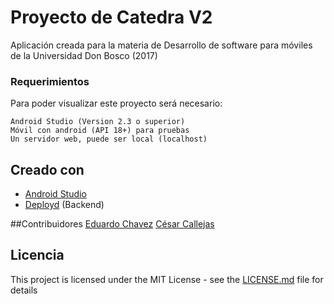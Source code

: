# Proyecto de Catedra V2
Aplicación creada para la materia de Desarrollo de software para móviles de la Universidad Don Bosco (2017)

### Requerimientos
Para poder visualizar este proyecto será necesario:

```
Android Studio (Version 2.3 o superior)
Móvil con android (API 18+) para pruebas 
Un servidor web, puede ser local (localhost)
```

## Creado con

* [Android Studio](https://developer.android.com/studio/index.html) 
* [Deployd](http://deployd.com/)  (Backend)

##Contribuidores
[Eduardo Chavez](https://github.com/eduardo3150)
[César Callejas](https://github.com/LyckanSv)


## Licencia

This project is licensed under the MIT License - see the [LICENSE.md](LICENSE) file for details
